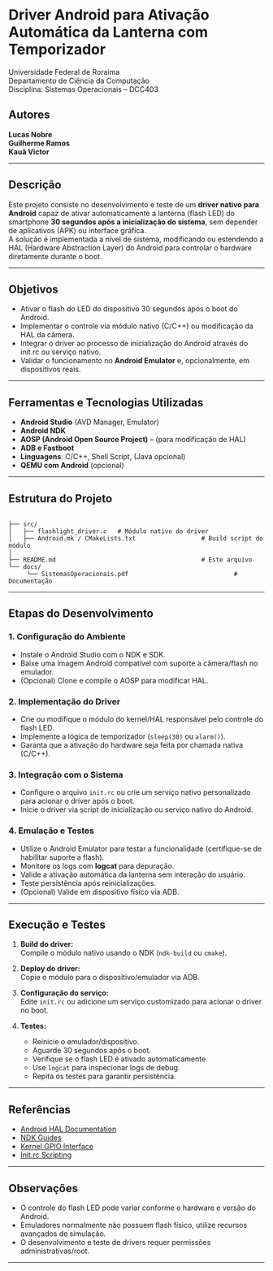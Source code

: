 # Driver Android para Ativação Automática da Lanterna com Temporizador

Universidade Federal de Roraima  
Departamento de Ciência da Computação  
Disciplina: Sistemas Operacionais – DCC403

## Autores

**Lucas Nobre**  
**Guilherme Ramos**  
**Kauã Victor**

---

## Descrição

Este projeto consiste no desenvolvimento e teste de um **driver nativo para Android** capaz de ativar automaticamente a lanterna (flash LED) do smartphone **30 segundos após a inicialização do sistema**, sem depender de aplicativos (APK) ou interface gráfica.  
A solução é implementada a nível de sistema, modificando ou estendendo a HAL (Hardware Abstraction Layer) do Android para controlar o hardware diretamente durante o boot.

---

## Objetivos

- Ativar o flash do LED do dispositivo 30 segundos após o boot do Android.
- Implementar o controle via módulo nativo (C/C++) ou modificação da HAL da câmera.
- Integrar o driver ao processo de inicialização do Android através do init.rc ou serviço nativo.
- Validar o funcionamento no **Android Emulator** e, opcionalmente, em dispositivos reais.

---

## Ferramentas e Tecnologias Utilizadas

- **Android Studio** (AVD Manager, Emulator)
- **Android NDK**
- **AOSP (Android Open Source Project)** – (para modificação de HAL)
- **ADB e Fastboot**
- **Linguagens**: C/C++, Shell Script, (Java opcional)
- **QEMU com Android** (opcional)

---

## Estrutura do Projeto

```

├── src/
│   ├── flashlight_driver.c   # Módulo nativo do driver
│   ├── Android.mk / CMakeLists.txt                  # Build script do módulo
│
├── README.md                                        # Este arquivo
└── docs/
     └── SistemasOperacionais.pdf                             # Documentação
```

---

## Etapas do Desenvolvimento

### 1. **Configuração do Ambiente**
- Instale o Android Studio com o NDK e SDK.
- Baixe uma imagem Android compatível com suporte a câmera/flash no emulador.
- (Opcional) Clone e compile o AOSP para modificar HAL.

### 2. **Implementação do Driver**
- Crie ou modifique o módulo do kernel/HAL responsável pelo controle do flash LED.
- Implemente a lógica de temporizador (`sleep(30)` ou `alarm()`).
- Garanta que a ativação do hardware seja feita por chamada nativa (C/C++).

### 3. **Integração com o Sistema**
- Configure o arquivo `init.rc` ou crie um serviço nativo personalizado para acionar o driver após o boot.
- Inicie o driver via script de inicialização ou serviço nativo do Android.

### 4. **Emulação e Testes**
- Utilize o Android Emulator para testar a funcionalidade (certifique-se de habilitar suporte a flash).
- Monitore os logs com **logcat** para depuração.
- Valide a ativação automática da lanterna sem interação do usuário.
- Teste persistência após reinicializações.
- (Opcional) Valide em dispositivo físico via ADB.

---

## Execução e Testes

1. **Build do driver:**  
   Compile o módulo nativo usando o NDK (`ndk-build` ou `cmake`).

2. **Deploy do driver:**  
   Copie o módulo para o dispositivo/emulador via ADB.

3. **Configuração do serviço:**  
   Edite `init.rc` ou adicione um serviço customizado para acionar o driver no boot.

4. **Testes:**
   - Reinicie o emulador/dispositivo.
   - Aguarde 30 segundos após o boot.
   - Verifique se o flash LED é ativado automaticamente.
   - Use `logcat` para inspecionar logs de debug.
   - Repita os testes para garantir persistência.

---

## Referências

- [Android HAL Documentation](https://source.android.com/docs/core/architecture/hidl/hal)
- [NDK Guides](https://developer.android.com/ndk/guides)
- [Kernel GPIO Interface](https://docs.kernel.org/driver-api/gpio/index.html)
- [Init.rc Scripting](https://android.googlesource.com/platform/system/core/+/master/init/README.md)

---

## Observações

- O controle do flash LED pode variar conforme o hardware e versão do Android.
- Emuladores normalmente não possuem flash físico, utilize recursos avançados de simulação.
- O desenvolvimento e teste de drivers requer permissões administrativas/root.

---

